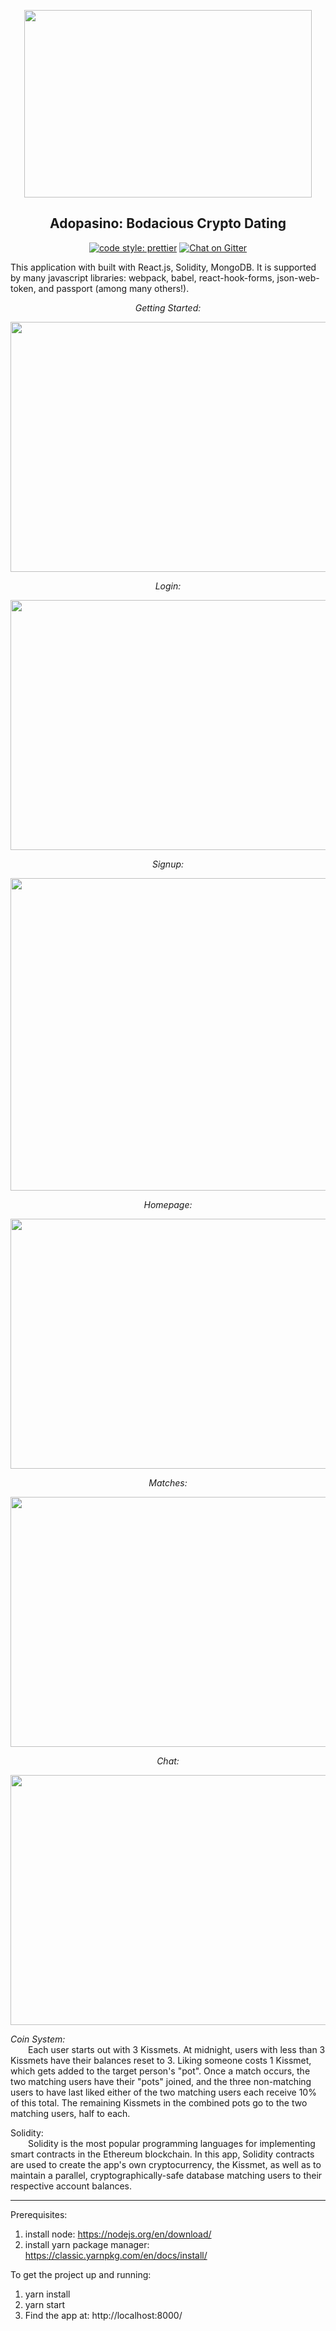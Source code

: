 <p align="center">
  <img width="460" height="300" src="https://miro.medium.com/max/600/1*RjYbjwXSnix3I65M7McsJQ.gif">
</p>

<h2 align="center">Adopasino: Bodacious Crypto Dating</h2>
    
<p align="center">
<a href="#badge">
    <img alt="code style: prettier" src="https://img.shields.io/badge/code_style-prettier-ff69b4.svg?style=flat-square"></a>
  <a href="https://gitter.im/adopasino/community">
    <img alt="Chat on Gitter" src="https://img.shields.io/gitter/room/jlongster/prettier.svg?style=flat-square"></a>
<p>

This application with built with React.js, Solidity, MongoDB. It is supported by many javascript libraries: webpack, babel, react-hook-forms, json-web-token, and passport (among many others!).

<p align="center"><i>Getting Started:</i>
  <p>
<p align="center">
  <img width="600" height="400" src="https://imgur.com/vbGBjTP.png">
</p>

<p align="center"><i>Login:</i>
  <p>
<p align="center">
  <img width="600" height="400" src="https://imgur.com/FLYT097.png">
</p>

<p align="center"><i>Signup:</i>
  <p>
<p align="center">
  <img width="600" height="500" src="https://imgur.com/E5gzsYl.png">
</p>

<p align="center"><i>Homepage:</i>
  <p>
<p align="center">
  <img width="600" height="400" src="https://imgur.com/J2DAZ4u.png">
</p>

<p align="center"><i>Matches:</i>
  <p>
<p align="center">
  <img width="600" height="400" src="https://imgur.com/8pQ2iB9.png">
</p>

<p align="center"><i>Chat:</i>
  <p>
<p align="center">
  <img width="600" height="400" src="https://imgur.com/sMOnlwN.png">
</p>




*Coin System:*<br/>
&ensp;&ensp;&ensp;&ensp;Each user starts out with 3 Kissmets. At midnight, users with less than 3 Kissmets have their balances reset to 3. Liking someone costs 1 Kissmet, which gets added to the target person's "pot". Once a match occurs, the two matching users have their "pots" joined, and the three non-matching users to have last liked either of the two matching users each receive 10% of this total. The remaining Kissmets in the combined pots go to the two matching users, half to each.



Solidity:<br/>
&ensp;&ensp;&ensp;&ensp;Solidity is the most popular programming languages for implementing smart contracts in the Ethereum blockchain. In this app, Solidity contracts are used to create the app's own cryptocurrency, the Kissmet, as well as to maintain a parallel, cryptographically-safe database matching users to their respective account balances.


---

Prerequisites:<br />
1. install node: https://nodejs.org/en/download/ <br/>
2. install yarn package manager: https://classic.yarnpkg.com/en/docs/install/ <br/>

To get the project up and running:<br/>
1. yarn install <br/>
2. yarn start <br/>
3. Find the app at: http://localhost:8000/<br/>

